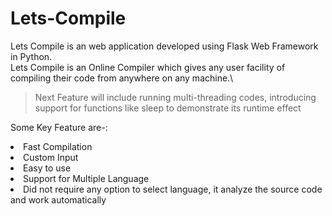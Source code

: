 # Lets-Compile
Lets Compile is an web application developed using Flask Web Framework in Python.\
Lets Compile is an Online Compiler which gives any user facility of compiling their code from anywhere on any machine.\
> Next Feature will include running multi-threading codes, introducing support for functions like sleep to demonstrate its runtime effect

Some Key Feature are-:
<li>Fast Compilation</li>
<li>Custom Input</li><li>Easy to use</li>
<li>Support for Multiple Language</li>
<li>Did not require any option to select language, it analyze the source code and work automatically</li>
